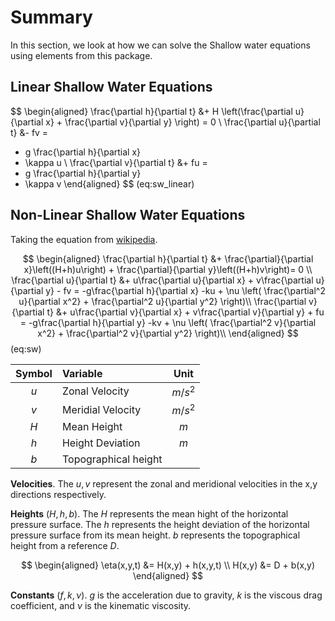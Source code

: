 # Summary

In this section, we look at how we can solve the Shallow water equations using elements from this package.


## Linear Shallow Water Equations

$$
\begin{aligned}
\frac{\partial h}{\partial t} &+ H
\left(\frac{\partial u}{\partial x} + \frac{\partial v}{\partial y} \right) = 0 \\
\frac{\partial u}{\partial t} &- fv =
- g \frac{\partial h}{\partial x}
- \kappa u \\
\frac{\partial v}{\partial t} &+ fu =
- g \frac{\partial h}{\partial y}
- \kappa v
\end{aligned}
$$ (eq:sw_linear)


## Non-Linear Shallow Water Equations



Taking the equation from [wikipedia](https://en.wikipedia.org/wiki/Shallow_water_equations#Non-conservative_form).


$$
\begin{aligned}
\frac{\partial h}{\partial t} &+ 
\frac{\partial}{\partial x}\left((H+h)u\right) +
\frac{\partial}{\partial y}\left((H+h)v\right)= 0 \\
\frac{\partial u}{\partial t} &+ u\frac{\partial u}{\partial x} + v\frac{\partial u}{\partial y} - fv =
-g\frac{\partial h}{\partial x} -ku + \nu \left( \frac{\partial^2 u}{\partial x^2} + 
\frac{\partial^2 u}{\partial y^2} \right)\\
\frac{\partial v}{\partial t} &+ u\frac{\partial v}{\partial x} + v\frac{\partial v}{\partial y} + fu =
-g\frac{\partial h}{\partial y} -kv + 
\nu \left( \frac{\partial^2 v}{\partial x^2} + \frac{\partial^2 v}{\partial y^2} \right)\\
\end{aligned}
$$ (eq:sw)


| Symbol | Variable | Unit | 
|:---------:|:------|:----:|
| $u$ | Zonal Velocity |  $m/s^2$ |
| $v$ | Meridial Velocity |   $m/s^2$ |
| $H$ |Mean Height |   $m$ |
| $h$ |Height Deviation |$m$ |
|$b$ | Topographical height 


**Velocities**. The $u,v$ represent the zonal and meridional velocities in the x,y directions respectively.

**Heights** ($H,h,b$). 
The $H$ represents the mean hight of the horizontal pressure surface. 
The $h$ represents the height deviation of the horizontal pressure surface from its mean height.
$b$ represents the topographical height from a reference $D$.

$$
\begin{aligned}
\eta(x,y,t) &= H(x,y) + h(x,y,t) \\
H(x,y) &= D + b(x,y)
\end{aligned}
$$

**Constants** ($f,k,\nu$). $g$ is the acceleration due to gravity, $k$ is the viscous drag coefficient, and $\nu$ is the kinematic viscosity.